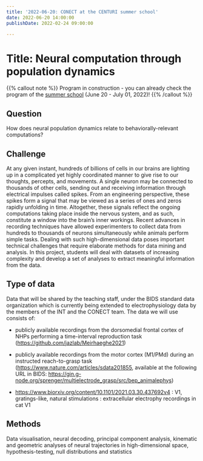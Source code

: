 ```yaml
---
title: '2022-06-20: CONECT at the CENTURI summer school'
date: 2022-06-20 14:00:00
publishDate: 2022-02-24 09:00:00

---
```


# Title: Neural computation through population dynamics


{{% callout note %}}
Program in construction - you can already check the program of the [summer school](https://centuri-livingsystems.org/centuri-summer-school-2022/) (June 20 - July 01, 2022)!
{{% /callout %}}

## Question

How does neural population dynamics relate to behaviorally-relevant computations?

## Challenge

At any given instant, hundreds of billions of cells in our brains are lighting up in a complicated yet highly coordinated manner to give rise to our thoughts, percepts, and movements. A single neuron may be connected to thousands of other cells, sending out and receiving information through electrical impulses called spikes. From an engineering perspective, these spikes form a signal that may be viewed as a series of ones and zeros rapidly unfolding in time. Altogether, these signals reflect the ongoing computations taking place inside the nervous system, and as such, constitute a window into the brain’s inner workings. Recent advances in recording techniques have allowed experimenters to collect data from hundreds to thousands of neurons simultaneously while animals perform simple tasks. Dealing with such high-dimensional data poses important technical challenges that require elaborate methods for data mining and analysis. In this project, students will deal with datasets of increasing complexity and develop a set of analyses to extract meaningful information from the data.

## Type of data

Data that will be shared by the teaching staff, under the BIDS standard data organization which is currently being extended to electrophysiology data by the members of the INT and the CONECT team. The data we will use consists of:

- publicly available recordings from the dorsomedial frontal cortex of NHPs performing a time-interval reproduction task (https://github.com/jazlab/Meirhaeghe2021)

- publicly available recordings from the motor cortex (M1/PMd) during an instructed reach-to-grasp task (https://www.nature.com/articles/sdata201855, available at the following URL in BIDS: https://gin.g-node.org/sprenger/multielectrode_grasp/src/bep_animalephys)

- https://www.biorxiv.org/content/10.1101/2021.03.30.437692v4 : V1, gratings-like, natural stimulations : extracellular electrophy recordings in cat V1

## Methods

Data visualisation, neural decoding, principal component analysis, kinematic and geometric analyses of neural trajectories in high-dimensional space, hypothesis-testing, null distributions and statistics
